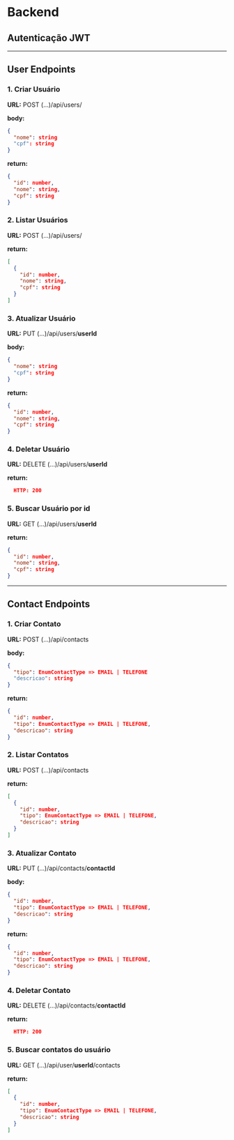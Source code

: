 # Backend

## Autenticação JWT

---

## User Endpoints

### 1. Criar Usuário

**URL:** POST (...)/api/users/

**body:**

```json
{
  "nome": string
  "cpf": string
}
```

**return:**

```json
{
  "id": number,
  "nome": string,
  "cpf": string
}
```

### 2. Listar Usuários

**URL:** POST (...)/api/users/

**return:**

```json
[
  {
    "id": number,
    "nome": string,
    "cpf": string
  }
]
```

### 3. Atualizar Usuário

**URL:** PUT (...)/api/users/**userId**

**body:**

```json
{
  "nome": string
  "cpf": string
}
```

**return:**

```json
{
  "id": number,
  "nome": string,
  "cpf": string
}
```

### 4. Deletar Usuário

**URL:** DELETE (...)/api/users/**userId**

**return:**

```json
  HTTP: 200
```

### 5. Buscar Usuário por id

**URL:** GET (...)/api/users/**userId**

**return:**

```json
{
  "id": number,
  "nome": string,
  "cpf": string
}
```

---

## Contact Endpoints

### 1. Criar Contato

**URL:** POST (...)/api/contacts

**body:**

```json
{
  "tipo": EnumContactType => EMAIL | TELEFONE
  "descricao": string
}
```

**return:**

```json
{
  "id": number,
  "tipo": EnumContactType => EMAIL | TELEFONE,
  "descricao": string
}
```

### 2. Listar Contatos

**URL:** POST (...)/api/contacts

**return:**

```json
[
  {
    "id": number,
    "tipo": EnumContactType => EMAIL | TELEFONE,
    "descricao": string
  }
]
```

### 3. Atualizar Contato

**URL:** PUT (...)/api/contacts/**contactId**

**body:**

```json
{
  "id": number,
  "tipo": EnumContactType => EMAIL | TELEFONE,
  "descricao": string
}
```

**return:**

```json
{
  "id": number,
  "tipo": EnumContactType => EMAIL | TELEFONE,
  "descricao": string
}
```

### 4. Deletar Contato

**URL:** DELETE (...)/api/contacts/**contactId**

**return:**

```json
  HTTP: 200
```

### 5. Buscar contatos do usuário

**URL:** GET (...)/api/user/**userId**/contacts

**return:**

```json
[
  {
    "id": number,
    "tipo": EnumContactType => EMAIL | TELEFONE,
    "descricao": string
  }
]
```

